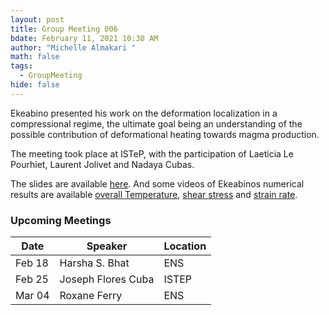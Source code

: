 ```yaml
---
layout: post
title: Group Meeting 006
bdate: February 11, 2021 10:30 AM
author: "Michelle Almakari "
math: false
tags:
  - GroupMeeting
hide: false
---
```

Ekeabino presented his work on the deformation localization in a compressional regime, the ultimate goal being an understanding of the possible contribution of deformational heating towards magma production. 

The meeting took place at ISTeP, with the participation of Laeticia Le Pourhiet, Laurent Jolivet and Nadaya Cubas. 

The slides are available [here](https://www.dropbox.com/s/omokpu9fu92k7b0/Towards%20localization%20in%20a%20compressive%20regime_updated.pdf?dl=0). And some videos of Ekeabinos numerical results are available [overall Temperature](https://www.dropbox.com/s/955ldtfai7devwy/Overall_Temperature_zoom.mov?dl=0), [shear stress](https://www.dropbox.com/s/wzcsmwacnuntgfj/shearstress_sigma12_zoom.mov?dl=0) and [strain rate](https://www.dropbox.com/s/py1du6ru3yqnli2/strainrate_sigma22_zoom.mov?dl=0). 



### Upcoming Meetings

| Date           | Speaker              | Location |
| -------------- | -------------------- | -------- |
| Feb 18         | Harsha S. Bhat       | ENS      |
| Feb 25         | Joseph Flores Cuba   | ISTEP    |
| Mar 04         | Roxane Ferry         | ENS      |